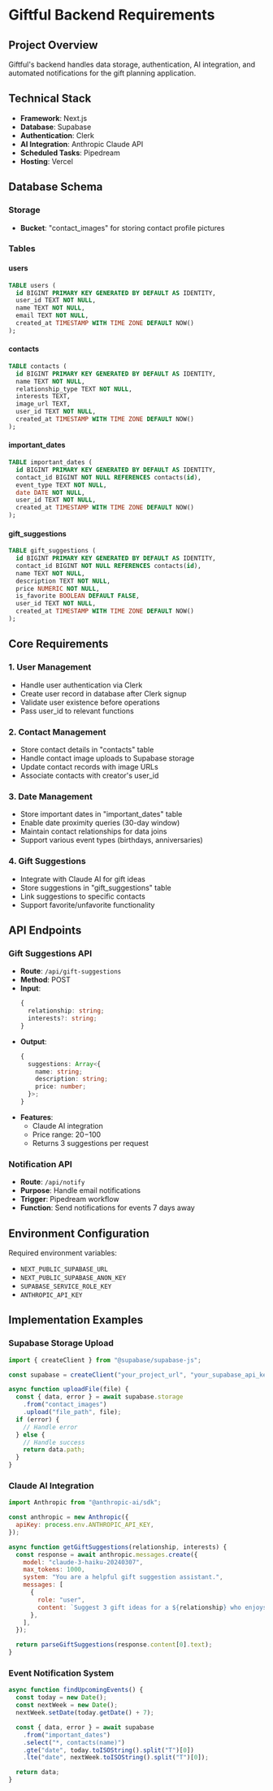 # Giftful Backend Requirements

## Project Overview

Giftful's backend handles data storage, authentication, AI integration, and automated notifications for the gift planning application.

## Technical Stack

- **Framework**: Next.js
- **Database**: Supabase
- **Authentication**: Clerk
- **AI Integration**: Anthropic Claude API
- **Scheduled Tasks**: Pipedream
- **Hosting**: Vercel

## Database Schema

### Storage

- **Bucket**: "contact_images" for storing contact profile pictures

### Tables

#### users

```sql
TABLE users (
  id BIGINT PRIMARY KEY GENERATED BY DEFAULT AS IDENTITY,
  user_id TEXT NOT NULL,
  name TEXT NOT NULL,
  email TEXT NOT NULL,
  created_at TIMESTAMP WITH TIME ZONE DEFAULT NOW()
);
```

#### contacts

```sql
TABLE contacts (
  id BIGINT PRIMARY KEY GENERATED BY DEFAULT AS IDENTITY,
  name TEXT NOT NULL,
  relationship_type TEXT NOT NULL,
  interests TEXT,
  image_url TEXT,
  user_id TEXT NOT NULL,
  created_at TIMESTAMP WITH TIME ZONE DEFAULT NOW()
);
```

#### important_dates

```sql
TABLE important_dates (
  id BIGINT PRIMARY KEY GENERATED BY DEFAULT AS IDENTITY,
  contact_id BIGINT NOT NULL REFERENCES contacts(id),
  event_type TEXT NOT NULL,
  date DATE NOT NULL,
  user_id TEXT NOT NULL,
  created_at TIMESTAMP WITH TIME ZONE DEFAULT NOW()
);
```

#### gift_suggestions

```sql
TABLE gift_suggestions (
  id BIGINT PRIMARY KEY GENERATED BY DEFAULT AS IDENTITY,
  contact_id BIGINT NOT NULL REFERENCES contacts(id),
  name TEXT NOT NULL,
  description TEXT NOT NULL,
  price NUMERIC NOT NULL,
  is_favorite BOOLEAN DEFAULT FALSE,
  user_id TEXT NOT NULL,
  created_at TIMESTAMP WITH TIME ZONE DEFAULT NOW()
);
```

## Core Requirements

### 1. User Management

- Handle user authentication via Clerk
- Create user record in database after Clerk signup
- Validate user existence before operations
- Pass user_id to relevant functions

### 2. Contact Management

- Store contact details in "contacts" table
- Handle contact image uploads to Supabase storage
- Update contact records with image URLs
- Associate contacts with creator's user_id

### 3. Date Management

- Store important dates in "important_dates" table
- Enable date proximity queries (30-day window)
- Maintain contact relationships for data joins
- Support various event types (birthdays, anniversaries)

### 4. Gift Suggestions

- Integrate with Claude AI for gift ideas
- Store suggestions in "gift_suggestions" table
- Link suggestions to specific contacts
- Support favorite/unfavorite functionality

## API Endpoints

### Gift Suggestions API

- **Route**: `/api/gift-suggestions`
- **Method**: POST
- **Input**:
  ```typescript
  {
    relationship: string;
    interests?: string;
  }
  ```
- **Output**:
  ```typescript
  {
    suggestions: Array<{
      name: string;
      description: string;
      price: number;
    }>;
  }
  ```
- **Features**:
  - Claude AI integration
  - Price range: $20-$100
  - Returns 3 suggestions per request

### Notification API

- **Route**: `/api/notify`
- **Purpose**: Handle email notifications
- **Trigger**: Pipedream workflow
- **Function**: Send notifications for events 7 days away

## Environment Configuration

Required environment variables:

- `NEXT_PUBLIC_SUPABASE_URL`
- `NEXT_PUBLIC_SUPABASE_ANON_KEY`
- `SUPABASE_SERVICE_ROLE_KEY`
- `ANTHROPIC_API_KEY`

## Implementation Examples

### Supabase Storage Upload

```javascript
import { createClient } from "@supabase/supabase-js";

const supabase = createClient("your_project_url", "your_supabase_api_key");

async function uploadFile(file) {
  const { data, error } = await supabase.storage
    .from("contact_images")
    .upload("file_path", file);
  if (error) {
    // Handle error
  } else {
    // Handle success
    return data.path;
  }
}
```

### Claude AI Integration

```javascript
import Anthropic from "@anthropic-ai/sdk";

const anthropic = new Anthropic({
  apiKey: process.env.ANTHROPIC_API_KEY,
});

async function getGiftSuggestions(relationship, interests) {
  const response = await anthropic.messages.create({
    model: "claude-3-haiku-20240307",
    max_tokens: 1000,
    system: "You are a helpful gift suggestion assistant.",
    messages: [
      {
        role: "user",
        content: `Suggest 3 gift ideas for a ${relationship} who enjoys ${interests}.`,
      },
    ],
  });

  return parseGiftSuggestions(response.content[0].text);
}
```

### Event Notification System

```javascript
async function findUpcomingEvents() {
  const today = new Date();
  const nextWeek = new Date();
  nextWeek.setDate(today.getDate() + 7);

  const { data, error } = await supabase
    .from("important_dates")
    .select("*, contacts(name)")
    .gte("date", today.toISOString().split("T")[0])
    .lte("date", nextWeek.toISOString().split("T")[0]);

  return data;
}
```
